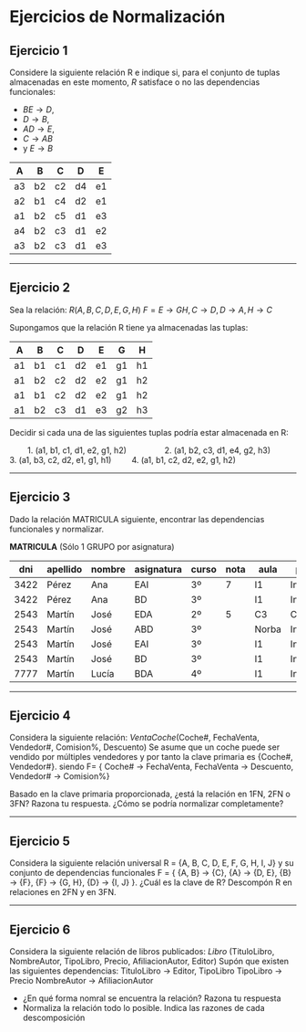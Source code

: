 # Ejercicios de Normalización


## Ejercicio 1 

Considere la siguiente relación R e indique si, para el conjunto de tuplas almacenadas en este momento, $R$ satisface o no las dependencias funcionales:
- $BE \to D$, 
- $D \to B$, 
- $AD \to E$, 
- $C \to AB$ 
- y $E \to B$


| A   | B   | C   | D   | E   |
| --- | --- | --- | --- | --- |
| a3  | b2  | c2  | d4  | e1  |
| a2  | b1  | c4  | d2  | e1  |
| a1  | b2  | c5  | d1  | e3  |
| a4  | b2  | c3  | d1  | e2  |
| a3  | b2  | c3  | d1  | e3  |

---

## Ejercicio 2

Sea la relación:
$R(A, B, C, D, E, G, H)$ 
$F={E \to GH, C \to D, D \to A, H \to C}$

Supongamos que la relación R tiene ya almacenadas las tuplas:

| A   | B   | C   | D   | E   | G   | H   | 
| --- | --- | --- | --- | --- | --- | --- |
| a1  | b1  | c1  | d2  | e1  | g1  | h1  |
| a1  | b2  | c2  | d2  | e2  | g1  | h2  |
| a1  | b1  | c2  | d2  | e2  | g1  | h2  |
| a1  | b2  | c3  | d1  | e3  | g2  | h3  |

Decidir si cada una de las siguientes tuplas podría estar almacenada en R:

        1. (a1, b1, c1, d1, e2, g1, h2)         
        2. (a1, b2, c3, d1, e4, g2, h3)
        3. (a1, b3, c2, d2, e1, g1, h1)
        4. (a1, b1, c2, d2, e2, g1, h2)

---

## Ejercicio 3

Dado la relación MATRICULA siguiente, encontrar las dependencias funcionales y normalizar.

**MATRICULA** (Sólo 1 GRUPO por asignatura)

| **dni** | **apellido** | **nombre** | **asignatura** | **curso** | **nota** | **aula** | **pabellón** |
| ------- | ------------ | ---------- | -------------- | --------- | -------- | -------- | ------------ |
| 3422    | Pérez        | Ana        | EAI            | 3º        | 7        | I1       | Informática  |
| 3422    | Pérez        | Ana        | BD             | 3º        |          | I1       | Informática  |
| 2543    | Martín       | José       | EDA            | 2º        | 5        | C3       | Central      |
| 2543    | Martín       | José       | ABD            | 3º        |          | Norba    | Informática  |
| 2543    | Martín       | José       | EAI            | 3º        |          | I1       | Informática  |
| 2543    | Martín       | José       | BD             | 3º        |          | I1       | Informática  |
| 7777    | Martín       | Lucía      | BDA            | 4º        |          | I1       | Informática  |

---

## Ejercicio 4

Considera la siguiente relación:
$VentaCoche$(Coche#, FechaVenta, Vendedor#, Comision%, Descuento)
Se asume que un coche puede ser vendido por múltiples vendedores y por tanto la clave primaria es  {Coche#, Vendedor#}.
siendo F= { Coche# -> FechaVenta, FechaVenta -> Descuento, Vendedor# -> Comision%}

Basado en la clave primaria proporcionada, ¿está la relación en 1FN, 2FN o 3FN? Razona tu respuesta. ¿Cómo se podría normalizar completamente?

---

## Ejercicio 5

Considera la siguiente relación universal R = {A, B, C, D, E, F, G, H, I, J} y su conjunto de dependencias funcionales F = { {A, B} -> {C}, {A} -> {D, E}, {B} -> {F}, {F} -> {G, H}, {D} -> {I, J} }. 
¿Cuál es la clave de R? Descompón R en relaciones en 2FN y en 3FN.


---

## Ejercicio 6

Considera la siguiente relación de libros publicados:
$Libro$ (TituloLibro, NombreAutor, TipoLibro, Precio, AfiliacionAutor, Editor)
Supón que existen las siguientes dependencias:
TituloLibro -> Editor, TipoLibro
TipoLibro -> Precio
NombreAutor -> AfiliacionAutor

- ¿En qué forma nomral se encuentra la relación? Razona tu respuesta
- Normaliza la relación todo lo posible. Indica las razones de cada descomposición
